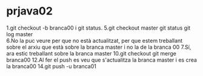# prjava02

1.git checkout -b branca00 i git status.
5.git checkout master    git status      git log master  
6.No la puc veure per que no està actualitzat, per que estem treballant sobre el arxiu que està sobre la branca master i no la de la branca 00
7.Sí, ara estic treballant sobre la branca master
10.git checkout     git merge branca00
12.Al fer el push es veu que s'actualitza la branca master i es crea la branca00
14.git push -u branca01
